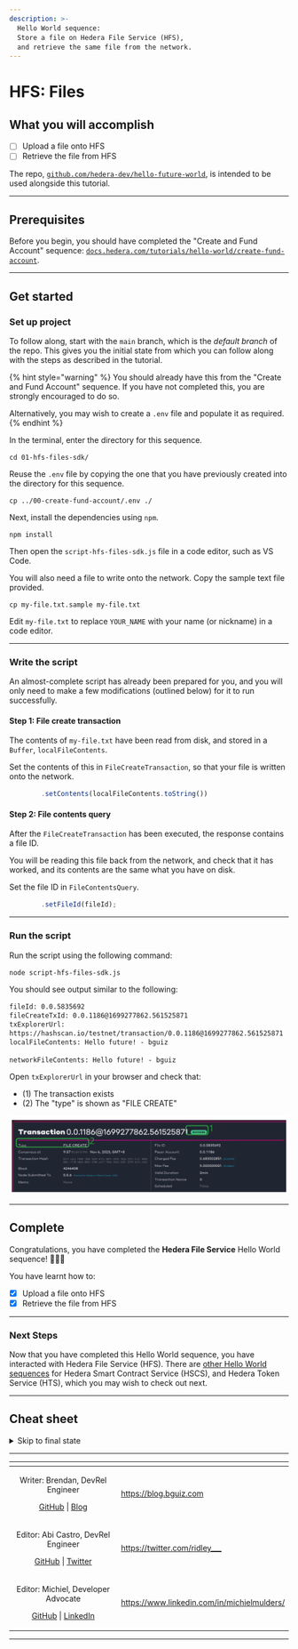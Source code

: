 ```yaml
---
description: >-
  Hello World sequence:
  Store a file on Hedera File Service (HFS),
  and retrieve the same file from the network.
---
```


# HFS: Files

## What you will accomplish

- [ ] Upload a file onto HFS
- [ ] Retrieve the file from HFS

The repo, [`github.com/hedera-dev/hello-future-world`](https://github.com/hedera-dev/hello-future-world/),
is intended to be used alongside this tutorial.

***

## Prerequisites

Before you begin, you should have completed the "Create and Fund Account" sequence:
[`docs.hedera.com/tutorials/hello-world/create-fund-account`](https://docs.hedera.com/tutorials/hello-world/create-fund-account/).

***

## Get started

### Set up project

To follow along, start with the `main` branch,
which is the *default branch* of the repo.
This gives you the initial state from which you can follow along
with the steps as described in the tutorial.

{% hint style="warning" %}
You should already have this from the "Create and Fund Account" sequence.
If you have not completed this, you are strongly encouraged to do so.

Alternatively, you may wish to create a `.env` file
and populate it as required.
{% endhint %}

In the terminal, enter the directory for this sequence.

```shell
cd 01-hfs-files-sdk/
```

Reuse the `.env` file by copying the one that you have previously created into the directory for this sequence.

```shell
cp ../00-create-fund-account/.env ./
```

Next, install the dependencies using `npm`.

```shell
npm install
```

Then open the `script-hfs-files-sdk.js` file in a code editor, such as VS Code.

You will also need a file to write onto the network.
Copy the sample text file provided.

```shell
cp my-file.txt.sample my-file.txt
```

Edit `my-file.txt` to replace `YOUR_NAME` with your name (or nickname) in a code editor.

***

### Write the script

An almost-complete script has already been prepared for you,
and you will only need to make a few modifications (outlined below)
for it to run successfully.

#### Step 1: File create transaction

The contents of `my-file.txt` have been read from disk,
and stored in a `Buffer`, `localFileContents`.

Set the contents of this in `FileCreateTransaction`,
so that your file is written onto the network.

```js
        .setContents(localFileContents.toString())
```

#### Step 2: File contents query

After the `FileCreateTransaction` has been executed,
the response contains a file ID.

You will be reading this file back from the network,
and check that it has worked,
and its contents are the same what you have on disk.

Set the file ID in `FileContentsQuery`.

```js
        .setFileId(fileId);
```

***

### Run the script

Run the script using the following command:

```shell
node script-hfs-files-sdk.js
```

You should see output similar to the following:

```text
fileId: 0.0.5835692
fileCreateTxId: 0.0.1186@1699277862.561525871
txExplorerUrl: https://hashscan.io/testnet/transaction/0.0.1186@1699277862.561525871
localFileContents: Hello future! - bguiz

networkFileContents: Hello future! - bguiz

```

Open `txExplorerUrl` in your browser and check that:

- (1) The transaction exists
- (2) The "type" is shown as "FILE CREATE"

<img src="../../.gitbook/assets/hello-world--hfs--transaction.drawing.svg" alt="HFS transaction in Hashscan, with annotated items to check." class="gitbook-drawing">

***

## Complete

Congratulations, you have completed the **Hedera File Service** Hello World sequence! 🎉🎉🎉

You have learnt how to:

- [x] Upload a file onto HFS
- [x] Retrieve the file from HFS

***

### Next Steps

Now that you have completed this Hello World sequence,
you have interacted with Hedera File Service (HFS).
There are [other Hello World sequences](/tutorials/hello-world/)
for Hedera Smart Contract Service (HSCS),
and Hedera Token Service (HTS),
which you may wish to check out next.

***

## Cheat sheet

<details>

<summary>Skip to final state</summary>

To skip ahead to the final state, use the `completed` branch.
This gives you the final state with which you can compare
your implementation to the completed steps of the tutorial.

```shell
git fetch origin completed:completed
git checkout completed
```

To see the full set of differences between
the initial and final states of the repo,
you can use `diff`.

```shell
cd 01-hfs-files-sdk/
git diff main..completed -- ./
```

Alternatively, you may view the `diff` rendered on Github:
[`hedera-dev/hello-future-world/compare/main..completed`](https://github.com/hedera-dev/hello-future-world/compare/main..completed)
(This will show the `diff` for *all* sequences.)

{% hint style="info" %}
Note that the branch names are delimited by `..`, and not by `...`,
as the latter finds the `diff` with the latest common ancestor commit,
which *is not* what we want in this case.
{% endhint %}

</details>

***

<table data-card-size="large" data-view="cards"><thead><tr><th align="center"></th><th data-hidden data-card-target data-type="content-ref"></th></tr></thead><tbody>
<tr><td align="center"><p>Writer: Brendan, DevRel Engineer</p><p><a href="https://github.com/bguiz">GitHub</a> | <a href="https://blog.bguiz.com">Blog</a></p></td><td><a href="https://blog.bguiz.com">https://blog.bguiz.com</a></td></tr>
<tr><td align="center"><p>Editor: Abi Castro, DevRel Engineer</p><p><a href="https://github.com/a-ridley">GitHub</a> | <a href="https://twitter.com/ridley___">Twitter</a></p></td><td><a href="https://twitter.com/ridley___">https://twitter.com/ridley___</a></td></tr>
<tr><td align="center"><p>Editor: Michiel, Developer Advocate</p><p><a href="https://github.com/michielmulders">GitHub</a> | <a href="https://www.linkedin.com/in/michielmulders/">LinkedIn</a></p></td><td><a href="https://www.linkedin.com/in/michielmulders/">https://www.linkedin.com/in/michielmulders/</a></td></tr>
</tbody></table>

***
